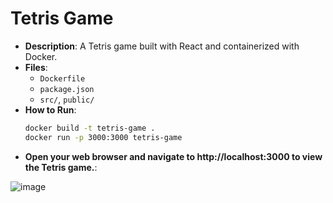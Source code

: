 
# Tetris Game
- **Description**: A Tetris game built with React and containerized with Docker.
- **Files**:
  - `Dockerfile`
  - `package.json`
  - `src/`, `public/`
- **How to Run**:
  ```bash
  docker build -t tetris-game .
  docker run -p 3000:3000 tetris-game
  ```
- **Open your web browser and navigate to http://localhost:3000 to view the Tetris game.**:


![image](https://github.com/user-attachments/assets/0859d0a4-79ba-4163-81df-44e894b53748)

